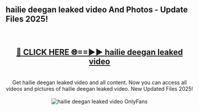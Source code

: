 <h2>hailie deegan leaked video And Photos - Update Files 2025!</h2>
<br>
<div align="center">
<h2><a href="https://betterlinks.top/A2PfLJ" rel="nofollow">🔴 CLICK HERE 🌐==►► hailie deegan leaked video</a></h2>
<br>
Get hailie deegan leaked video and all content. Now you can access all videos and pictures of hailie deegan leaked video. New Updated Files 2025!
<br>
<br>
<a href="https://betterlinks.top/A2PfLJ" rel="nofollow" data-target="animated-image.originalLink"><img src="https://i.imgur.com/dJHk4Zq.gif" alt="hailie deegan leaked video OnlyFans" style="max-width: 100%; display: inline-block;" data-target="animated-image.originalImage"></a>
</div>
<br>